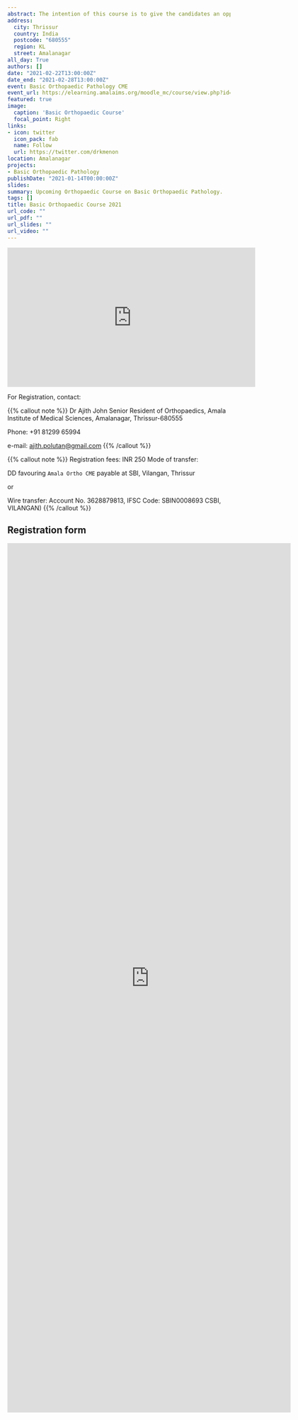 ```yaml
---
abstract: The intention of this course is to give the candidates an opportunity to get insights into the biological process leading to Orthopaedic diseases. This is the 7th such collaboration between the Postgraduate departments of Orthopaedics and Pathology, Amala Institute of Medical Sciences.
address:
  city: Thrissur
  country: India
  postcode: "680555"
  region: KL
  street: Amalanagar
all_day: True
authors: []
date: "2021-02-22T13:00:00Z"
date_end: "2021-02-28T13:00:00Z"
event: Basic Orthopaedic Pathology CME
event_url: https://elearning.amalaims.org/moodle_mc/course/view.php?id=481
featured: true
image:
  caption: 'Basic Orthopaedic Course'
  focal_point: Right
links:
- icon: twitter
  icon_pack: fab
  name: Follow
  url: https://twitter.com/drkmenon
location: Amalanagar
projects:
- Basic Orthopaedic Pathology
publishDate: "2021-01-14T00:00:00Z"
slides: 
summary: Upcoming Orthopaedic Course on Basic Orthopaedic Pathology.
tags: []
title: Basic Orthopaedic Course 2021
url_code: ""
url_pdf: ""
url_slides: ""
url_video: ""
---
```



<iframe width="560" height="315" src="https://www.youtube.com/embed/oDBdVo0lM1E" frameborder="0" allow="accelerometer; autoplay; clipboard-write; encrypted-media; gyroscope; picture-in-picture" allowfullscreen></iframe>

For Registration, contact:

{{% callout note %}}
Dr Ajith John
Senior Resident of Orthopaedics,
Amala Institute of Medical Sciences,
Amalanagar, Thrissur-680555  

Phone: +91 81299 65994 

e-mail: ajith.polutan@gmail.com
{{% /callout %}}

{{% callout note %}}
Registration fees: INR 250
Mode of transfer: 

DD favouring `Amala Ortho CME` payable at SBI, Vilangan, Thrissur 

or 

Wire transfer: Account No. 3628879813, IFSC Code: SBIN0008693
CSBI, VILANGAN)
{{% /callout %}}

## Registration form

<iframe src="https://docs.google.com/forms/d/e/1FAIpQLScgkaSw4b0t8xm_GsXFiVEY2E25GABpm4F4GQdZkWiYe39Zqg/viewform?embedded=true" width="640" height="1965" frameborder="0" marginheight="0" marginwidth="0">Loading…</iframe>



